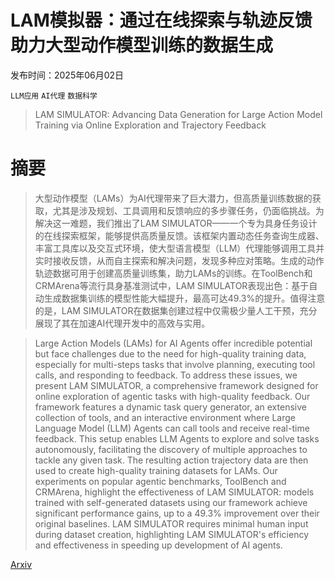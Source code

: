 # LAM模拟器：通过在线探索与轨迹反馈助力大型动作模型训练的数据生成

发布时间：2025年06月02日

`LLM应用` `AI代理` `数据科学`

> LAM SIMULATOR: Advancing Data Generation for Large Action Model Training via Online Exploration and Trajectory Feedback

# 摘要

> 大型动作模型（LAMs）为AI代理带来了巨大潜力，但高质量训练数据的获取，尤其是涉及规划、工具调用和反馈响应的多步骤任务，仍面临挑战。为解决这一难题，我们推出了LAM SIMULATOR——一个专为具身任务设计的在线探索框架，能够提供高质量反馈。该框架内置动态任务查询生成器、丰富工具库以及交互式环境，使大型语言模型（LLM）代理能够调用工具并实时接收反馈，从而自主探索和解决问题，发现多种应对策略。生成的动作轨迹数据可用于创建高质量训练集，助力LAMs的训练。在ToolBench和CRMArena等流行具身基准测试中，LAM SIMULATOR表现出色：基于自动生成数据集训练的模型性能大幅提升，最高可达49.3%的提升。值得注意的是，LAM SIMULATOR在数据集创建过程中仅需极少量人工干预，充分展现了其在加速AI代理开发中的高效与实用。

> Large Action Models (LAMs) for AI Agents offer incredible potential but face challenges due to the need for high-quality training data, especially for multi-steps tasks that involve planning, executing tool calls, and responding to feedback. To address these issues, we present LAM SIMULATOR, a comprehensive framework designed for online exploration of agentic tasks with high-quality feedback. Our framework features a dynamic task query generator, an extensive collection of tools, and an interactive environment where Large Language Model (LLM) Agents can call tools and receive real-time feedback. This setup enables LLM Agents to explore and solve tasks autonomously, facilitating the discovery of multiple approaches to tackle any given task. The resulting action trajectory data are then used to create high-quality training datasets for LAMs. Our experiments on popular agentic benchmarks, ToolBench and CRMArena, highlight the effectiveness of LAM SIMULATOR: models trained with self-generated datasets using our framework achieve significant performance gains, up to a 49.3\% improvement over their original baselines. LAM SIMULATOR requires minimal human input during dataset creation, highlighting LAM SIMULATOR's efficiency and effectiveness in speeding up development of AI agents.

[Arxiv](https://arxiv.org/abs/2506.02298)